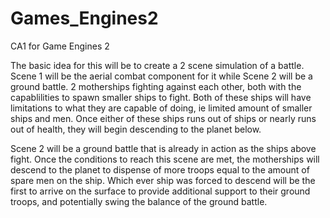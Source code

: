 # Games_Engines2
CA1 for Game Engines 2

The basic idea for this will be to create a 2 scene simulation of a battle. Scene 1 will be the aerial combat component for it while Scene 2 will be a ground battle. 
2 motherships fighting against each other, both with the capablilities to spawn smaller ships to fight. Both of these ships will have limitations to what they are capable of doing, ie limited amount of smaller ships and men. Once either of these ships runs out of ships or nearly runs out of health, they will begin descending to the planet below.

Scene 2 will be a ground battle that is already in action as the ships above fight. Once the conditions to reach this scene are met, the motherships will descend to the planet to dispense of more troops equal to the amount of spare men on the ship. Which ever ship was forced to descend will be the first to arrive on the surface to provide additional support to their ground troops, and potentially swing the balance of the ground battle. 

